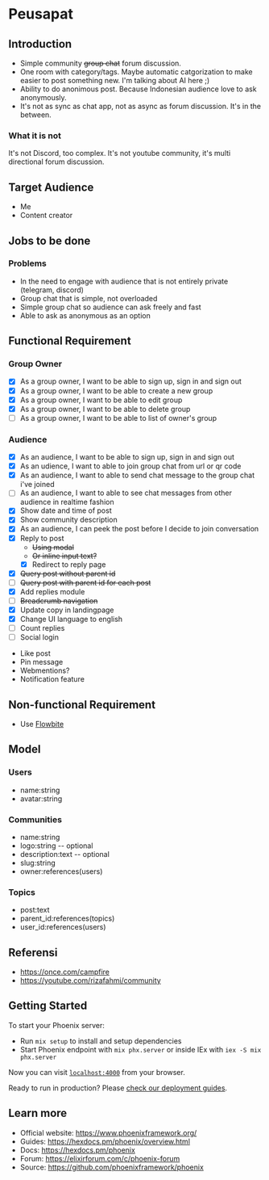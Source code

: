 # Peusapat

## Introduction

- Simple community ~~group chat~~ forum discussion.
- One room with category/tags. Maybe automatic catgorization to make easier to post something new. I'm talking about AI here ;)
- Ability to do anonimous post. Because Indonesian audience love to ask anonymously.
- It's not as sync as chat app, not as async as forum discussion. It's in the between.

### What it is not

It's not Discord, too complex.
It's not youtube community, it's multi directional forum discussion.

## Target Audience

- Me
- Content creator

## Jobs to be done

### Problems

- In the need to engage with audience that is not entirely private (telegram, discord)
- Group chat that is simple, not overloaded
- Simple group chat so audience can ask freely and fast
- Able to ask as anonymous as an option

## Functional Requirement

### Group Owner

- [x] As a group owner, I want to be able to sign up, sign in and sign out
- [x] As a group owner, I want to be able to create a new group
- [x] As a group owner, I want to be able to edit group
- [x] As a group owner, I want to be able to delete group
- [ ] As a group owner, I want to be able to list of owner's group

### Audience

- [x] As an audience, I want to be able to sign up, sign in and sign out
- [x] As an udience, I want to able to join group chat from url or qr code
- [x] As an audience, I want to able to send chat message to the group chat i've joined
- [ ] As an audience, I want to able to see chat messages from other audience in realtime fashion
- [x] Show date and time of post
- [x] Show community description
- [x] As an audience, I can peek the post before I decide to join conversation
- [x] Reply to post
  - ~~Using modal~~
  - ~~Or inline input text?~~
  - [x] Redirect to reply page
- [x] ~~Query post without parent id~~
- [ ] ~~Query post with parent id for each post~~
- [x] Add replies module
- [ ] ~~Breadcrumb navigation~~
- [x] Update copy in landingpage
- [x] Change UI language to english
- [ ] Count replies
- [ ] Social login
- Like post
- Pin message
- Webmentions?
- Notification feature

## Non-functional Requirement

- Use [Flowbite](https://flowbite.com/blocks/publisher/comments/)

## Model

### Users

- name:string
- avatar:string

### Communities

- name:string
- logo:string -- optional
- description:text -- optional
- slug:string
- owner:references(users)

### Topics

- post:text
- parent_id:references(topics)
- user_id:references(users)

## Referensi

- https://once.com/campfire
- https://youtube.com/rizafahmi/community

## Getting Started

To start your Phoenix server:

- Run `mix setup` to install and setup dependencies
- Start Phoenix endpoint with `mix phx.server` or inside IEx with `iex -S mix phx.server`

Now you can visit [`localhost:4000`](http://localhost:4000) from your browser.

Ready to run in production? Please [check our deployment guides](https://hexdocs.pm/phoenix/deployment.html).

## Learn more

- Official website: https://www.phoenixframework.org/
- Guides: https://hexdocs.pm/phoenix/overview.html
- Docs: https://hexdocs.pm/phoenix
- Forum: https://elixirforum.com/c/phoenix-forum
- Source: https://github.com/phoenixframework/phoenix
